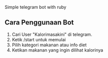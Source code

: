 Simple telegram bot with ruby 

## Cara Penggunaan Bot
1. Cari User "Kalorimasakini" di telegram.
2. Ketik /start untuk memulai
3. Pilih kategori makanan atau info diet
4. Ketikan makanan yang ingin dilihat kalorinya
